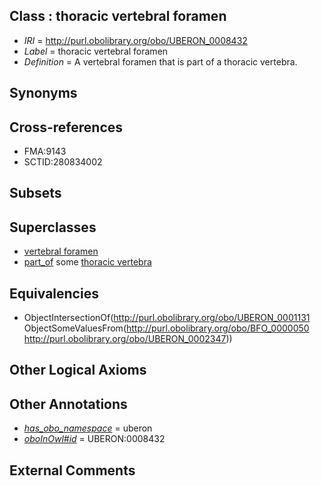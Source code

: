
## Class : thoracic vertebral foramen

 * *IRI* = http://purl.obolibrary.org/obo/UBERON_0008432
 * *Label* = thoracic vertebral foramen
 * *Definition* = A vertebral foramen that is part of a thoracic vertebra.

## Synonyms


## Cross-references

 * FMA:9143
 * SCTID:280834002

## Subsets


## Superclasses

 * [vertebral foramen](../../UBERON/31/UBERON_0001131.md)
 * [part_of](../../BFO/50/BFO_0000050.md) some [thoracic vertebra](../../UBERON/47/UBERON_0002347.md)

## Equivalencies

 * ObjectIntersectionOf(<http://purl.obolibrary.org/obo/UBERON_0001131> ObjectSomeValuesFrom(<http://purl.obolibrary.org/obo/BFO_0000050> <http://purl.obolibrary.org/obo/UBERON_0002347>))

## Other Logical Axioms


## Other Annotations

 * *[has_obo_namespace](../../ce/oboInOwl#hasOBONamespace.md)* = uberon
 * *[oboInOwl#id](../../id/oboInOwl#id.md)* = UBERON:0008432

## External Comments

